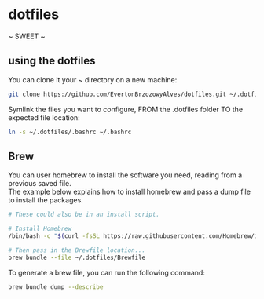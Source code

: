 # dotfiles

~ SWEET ~

## using the dotfiles

You can clone it your ~ directory on a new machine:
```bash
git clone https://github.com/EvertonBrzozowyAlves/dotfiles.git ~/.dotfiles
```

Symlink the files you want to configure, FROM the .dotfiles folder TO the expected file location: 
```bash
ln -s ~/.dotfiles/.bashrc ~/.bashrc
``` 

## Brew

You can user homebrew to install the software you need, reading from a previous saved file.  
The example below explains how to install homebrew and pass a dump file to install the packages.

```bash
# These could also be in an install script.

# Install Homebrew
/bin/bash -c "$(curl -fsSL https://raw.githubusercontent.com/Homebrew/install/HEAD/install.sh)"

# Then pass in the Brewfile location...
brew bundle --file ~/.dotfiles/Brewfile
```

To generate a brew file, you can run the following command:
```bash
brew bundle dump --describe
```

